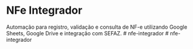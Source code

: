 # NFe Integrador

Automação para registro, validação e consulta de NF-e utilizando Google Sheets, Google Drive e integração com SEFAZ.
#   n f e - i n t e g r a d o r  
 #   n f e - i n t e g r a d o r  
 